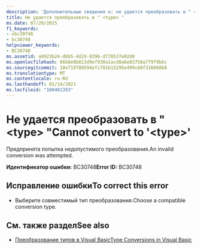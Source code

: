 ```yaml
---
description: 'Дополнительные сведения о: не удается преобразовать в " <type> "'
title: Не удается преобразовать в " <type> "
ms.date: 07/20/2015
f1_keywords:
- vbc30748
- bc30748
helpviewer_keywords:
- BC30748
ms.assetid: a9923b24-d6b5-4d2d-8396-d778537e02d8
ms.openlocfilehash: 66b8e0b813d9ef930a1acd8a6e03758a7f9f9bbc
ms.sourcegitcommit: 10e719780594efc781b15295e499c66f316068b8
ms.translationtype: MT
ms.contentlocale: ru-RU
ms.lasthandoff: 02/14/2021
ms.locfileid: "100481393"
---
```

# <a name="cannot-convert-to-type"></a><span data-ttu-id="c8f90-103">Не удается преобразовать в " \<type> "</span><span class="sxs-lookup"><span data-stu-id="c8f90-103">Cannot convert to '\<type>'</span></span>

<span data-ttu-id="c8f90-104">Предпринята попытка недопустимого преобразования.</span><span class="sxs-lookup"><span data-stu-id="c8f90-104">An invalid conversion was attempted.</span></span>  
  
 <span data-ttu-id="c8f90-105">**Идентификатор ошибки:** BC30748</span><span class="sxs-lookup"><span data-stu-id="c8f90-105">**Error ID:** BC30748</span></span>  
  
## <a name="to-correct-this-error"></a><span data-ttu-id="c8f90-106">Исправление ошибки</span><span class="sxs-lookup"><span data-stu-id="c8f90-106">To correct this error</span></span>  
  
- <span data-ttu-id="c8f90-107">Выберите совместимый тип преобразования.</span><span class="sxs-lookup"><span data-stu-id="c8f90-107">Choose a compatible conversion type.</span></span>  
  
## <a name="see-also"></a><span data-ttu-id="c8f90-108">См. также раздел</span><span class="sxs-lookup"><span data-stu-id="c8f90-108">See also</span></span>

- [<span data-ttu-id="c8f90-109">Преобразование типов в Visual Basic</span><span class="sxs-lookup"><span data-stu-id="c8f90-109">Type Conversions in Visual Basic</span></span>](../programming-guide/language-features/data-types/type-conversions.md)
